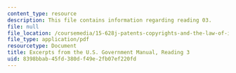 ```yaml
---
content_type: resource
description: This file contains information regarding reading 03.
file: null
file_location: /coursemedia/15-628j-patents-copyrights-and-the-law-of-intellectual-property-spring-2013/8398bbab45fd380df49e2fb07ef220fd_MIT15_628JS13_read03.pdf
file_type: application/pdf
resourcetype: Document
title: Excerpts from the U.S. Government Manual, Reading 3
uid: 8398bbab-45fd-380d-f49e-2fb07ef220fd
---
```

